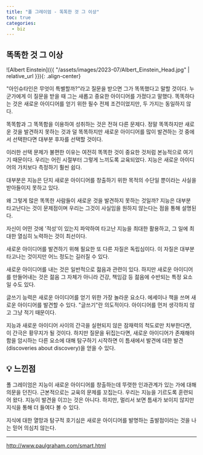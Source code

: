 ```yaml
---
title: "폴 그레이엄 - 똑똑한 것 그 이상"
toc: true
categories:
  - biz
---
```


## 똑똑한 것 그 이상

![Albert Einstein]({{ "/assets/images/2023-07/Albert_Einstein_Head.jpg" | relative_url }}){: .align-center}

"아인슈타인은 무엇이 특별할까?"라고 질문을 받으면 그가 똑똑했다고 말할 것이다.
누군가에게 이 질문을 받을 때 그는 새롭고 중요한 아이디어를 가졌다고 말했다.
똑똑하다는 것은 새로운 아이디어를 얻기 위한 필수 전제 조건이었지만, 두 가지는 동일하지 않다.

똑똑함과 그 똑똑함을 이용하여 성취하는 것은 전혀 다른 문제다.
정말 똑똑하지만 새로운 것을 발견하지 못하는 것과 덜 똑똑하지만 새로운 아이디어를 많이 발견하는 것 중에서 선택한다면 대부분 후자를 선택할 것이다.

이러한 선택 문제가 불편한 이유는 여전히 똑똑한 것이 중요한 것처럼 본능적으로 여기기 때문이다.
우리는 어린 시절부터 그렇게 느끼도록 교육되었다. 지능은 새로운 아이디어의 가치보다 측정하기 훨씬 쉽다.

대부분은 지능은 단지 새로운 아이디어를 창출하기 위한 목적의 수단일 뿐이라는 사실을 받아들이지 못하고 있다.

왜 그렇게 많은 똑똑한 사람들이 새로운 것을 발견하지 못하는 것일까?
지능은 대부분 타고난다는 것이 문제점이며 우리는 그것이 사실임을 원하지 않는다는 점을 통해 설명된다.

자신이 어떤 것에 '적성'이 있는지 파악하여 타고난 지능을 최대한 활용하고, 그 일에 최대한 열심히 노력하는 것이 최선이다.

새로운 아이디어를 발견하기 위해 필요한 또 다른 자질은 독립심이다.
이 자질은 대부분 타고나는 것이지만 어느 정도는 길러질 수 있다.

새로운 아이디어를 내는 것은 일반적으로 젊음과 관련이 있다.
하지만 새로운 아이디어를 만들어내는 것은 젊음 그 자체가 아니라 건강, 책임감 등 젊음에 수반되는 특정 요소일 수도 있다.

글쓰기 능력은 새로운 아이디어를 얻기 위한 가장 놀라운 요소다.
에세이나 책을 쓰며 새로운 아이디어를 발견할 수 있다.
"글쓰기"란 의도적이다. 아이디어를 먼저 생각하지 않고 그냥 적기 때문이다.

지능과 새로운 아이디어 사이의 간극을 실현되지 않은 잠재력의 척도로만 치부한다면, 이 간극은 황무지가 될 것이다.
하지만 질문을 뒤집는다면, 새로운 아이디어가 존재해야 함을 암시하는 다른 요소에 대해 탐구하기 시작하면 이 틈새에서 발견에 대한 발견(discoveries about discovery)을 얻을 수 있다.

## 💡 느낀점

폴 그레이엄은 지능이 새로운 아이디어를 창출하는데 뚜렷한 인과관계가 있는 가에 대해 의문을 던진다.
근본적으로는 교육의 문제를 꼬집는다. 우리는 지능을 기르도록 훈련되어 왔다. 지능이 발견을 이끄는 것은 아니다.
하지만, 멀리서 보면 틈새가 보이지 않지만 지식을 통해 더 들여다 볼 수 있다.

지식에 대한 열망과 탐구적 호기심은 새로운 아이디어를 발명하는 출발점이라는 것을 나는 믿어 의심치 않는다.

---

http://www.paulgraham.com/smart.html
